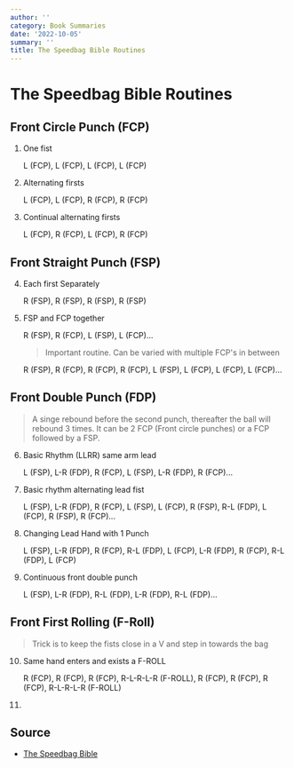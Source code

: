 ```yaml
---
author: ''
category: Book Summaries
date: '2022-10-05'
summary: ''
title: The Speedbag Bible Routines
---
```


# The Speedbag Bible Routines

## Front Circle Punch (FCP)

1. One fist

    L (FCP), L (FCP), L (FCP), L (FCP)

2. Alternating firsts

    L (FCP), L (FCP), R (FCP), R (FCP)

3. Continual alternating firsts

    L (FCP), R (FCP), L (FCP), R (FCP)

## Front Straight Punch (FSP)

4. Each first Separately

    R (FSP), R (FSP), R (FSP), R (FSP)

5. FSP and FCP together

    R (FSP), R (FCP), L (FSP), L (FCP)...

    > Important routine. Can be varied with multiple FCP's in between
    
    R (FSP), R (FCP), R (FCP), R (FCP), L (FSP), L (FCP), L (FCP), L (FCP)...

## Front Double Punch (FDP)

> A singe rebound before the second punch, thereafter the ball will rebound 3 times. It can be 2 FCP (Front circle punches) or a FCP followed by a FSP.

6. Basic Rhythm (LLRR) same arm lead

    L (FSP), L-R (FDP), R (FCP), L (FSP), L-R (FDP), R (FCP)...

7. Basic rhythm alternating lead fist

    L (FSP), L-R (FDP), R (FCP), L (FSP), L (FCP), R (FSP), R-L (FDP), L (FCP), R (FSP), R (FCP)...

8. Changing Lead Hand with 1 Punch

    L (FSP), L-R (FDP), R (FCP), R-L (FDP), L (FCP), L-R (FDP), R (FCP), R-L (FDP), L (FCP)

9. Continuous front double punch

    L (FSP), L-R (FDP), R-L (FDP), L-R (FDP), R-L (FDP)...

## Front First Rolling (F-Roll)

> Trick is to keep the fists close in a V and step in towards the bag

10. Same hand enters and exists a F-ROLL

    R (FCP), R (FCP), R (FCP), R-L-R-L-R (F-ROLL), R (FCP), R (FCP), R (FCP), R-L-R-L-R (F-ROLL)

11. 

## Source

* [The Speedbag Bible](https://speedbagcentral.com/store/)